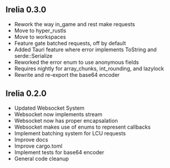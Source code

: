 ## Irelia 0.3.0

- Rework the way in_game and rest make requests
- Move to hyper_rustls
- Move to workspaces
- Feature gate batched requests, off by default
- Added Tauri feature where error implements ToString and serde::Serialize
- Reworked the error enum to use anonymous fields
- Requires nightly for array_chunks, int_rounding, and lazylock
- Rewrite and re-export the base64 encoder

## Irelia 0.2.0

- Updated Websocket System
- Websocket now implements stream
- Websocket now has proper encapsalation
- Websocket makes use of enums to represent callbacks
- Implement batching system for LCU requests
- Improve docs
- Improve cargo.toml
- Implement tests for base64 encoder
- General code cleanup